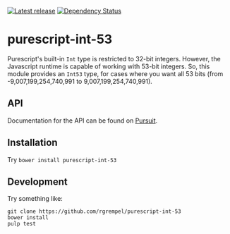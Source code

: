 [![Latest release](http://img.shields.io/bower/v/purescript-int-53.svg)](https://github.com/rgrempel/purescript-int-53/releases)
[![Dependency Status](https://www.versioneye.com/user/projects/57007272fcd19a0051853c1d/badge.svg?style=flat)](https://www.versioneye.com/user/projects/57007272fcd19a0051853c1d)

# purescript-int-53

Purescript's built-in `Int` type is restricted to 32-bit integers. However, the
Javascript runtime is capable of working with 53-bit integers. So, this module
provides an `Int53` type, for cases where you want all 53 bits
(from -9,007,199,254,740,991 to 9,007,199,254,740,991).

## API

Documentation for the API can be found on [Pursuit](https://pursuit.purescript.org/packages/purescript-int-53).

## Installation

Try `bower install purescript-int-53`

## Development

Try something like:

    git clone https://github.com/rgrempel/purescript-int-53
    bower install
    pulp test
